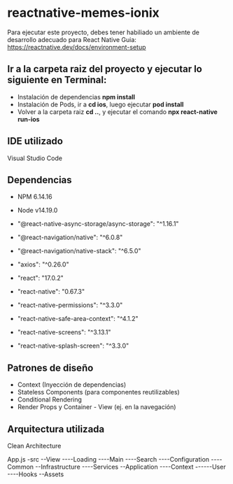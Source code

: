 # reactnative-memes-ionix

Para ejecutar este proyecto, debes tener habiliado un ambiente de desarrollo adecuado para React Native
    Guia: https://reactnative.dev/docs/environment-setup

## Ir a la carpeta raiz del proyecto y ejecutar lo siguiente en Terminal:

- Instalación de dependencias **npm install**
- Instalación de Pods, ir a **cd ios**, luego ejecutar **pod install**
- Volver a la carpeta raiz **cd ..**, y ejecutar el comando **npx react-native run-ios**


## IDE utilizado
Visual Studio Code

## Dependencias
- NPM 6.14.16
- Node v14.19.0

- "@react-native-async-storage/async-storage": "^1.16.1"
- "@react-navigation/native": "^6.0.8"
- "@react-navigation/native-stack": "^6.5.0"
- "axios": "^0.26.0"
- "react": "17.0.2"
- "react-native": "0.67.3"
- "react-native-permissions": "^3.3.0"
- "react-native-safe-area-context": "^4.1.2"
- "react-native-screens": "^3.13.1"
- "react-native-splash-screen": "^3.3.0"

## Patrones de diseño
- Context (Inyección de dependencias)
- Stateless Components (para componentes reutilizables)
- Conditional Rendering
- Render Props y Container - View (ej. en la navegación)

## Arquitectura utilizada
Clean Architecture

App.js
-src
--View
----Loading
----Main
----Search
----Configuration
----Common
--Infrastructure
----Services
--Application
----Context
------User
----Hooks
--Assets

